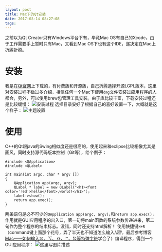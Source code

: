 ```yaml
---
layout: post
title: Mac下的Qt安装
date: 2017-08-14 08:27:08
tags:
---
```


之前以为Qt Creator只有Windows平台下有，毕竟Mac OS有自己的Xcode，由于工作需要手上暂时只有Mac，又看到Mac OS下也有这个IDE，遂决定在Mac上折腾折腾。
# 安装
我是在[Qt官网](https://www.qt.io)上下载的，有付费版和开源版，自己折腾选择开源LGPL版本，这里对安装过程不做过多介绍，相信任何一个Mac下使用```dmg```文件安装过应用程序的人都会，另外，可以使用brew包管理工具安装。由于库比较丰富，下载安装过程还是比较缓慢：
![安装过程](http://img.blog.csdn.net/20170814163904791?watermark/2/text/aHR0cDovL2Jsb2cuY3Nkbi5uZXQvSmlhamllWmh1bw==/font/5a6L5L2T/fontsize/400/fill/I0JBQkFCMA==/dissolve/70/gravity/SouthEast)
选择目录安好了根据自己的喜好设置一下，大概就是这个样子：
![主题设置](http://img.blog.csdn.net/20170815101404930?watermark/2/text/aHR0cDovL2Jsb2cuY3Nkbi5uZXQvSmlhamllWmh1bw==/font/5a6L5L2T/fontsize/400/fill/I0JBQkFCMA==/dissolve/70/gravity/SouthEast)
# 使用
C++的Qt跟java的Swing相似度还是很高的，使用起来和eclipse比较相像尤其是画风，同时支持源代码版本控制（Git等），给个例子：
```
#include <QApplication>
#include <QLabel>

int main(int argc, char * argv [])
{
    QApplication app(argc, argv);
    QLabel * label = new QLabel("<h1><font color='red'>hello</font>,world!</h1>");
    label->show();
    return app.exec();
}
```
两条语句是必不可少的```QApplication app(argc, argv);```和```return app.exec();```作用就是GUI应用程序的出入口，第一句将main函数的系统参数传递进来，第二句作为整个程序的结束标志。没错，同时还支持html解析！
使用快捷键```⌘+R```（command键上面那个花号，弄了半天也不知道怎么输入/*囧*/，最后参考博客[ Mac——如何输入⌘、⌥、⇧、⌃、⎋等特殊字符](http://blog.csdn.net/xiqim/article/details/50435800)学会了）编译程序，得到一个GUI应用程序：
![这里写图片描述](http://img.blog.csdn.net/20170814202319693?watermark/2/text/aHR0cDovL2Jsb2cuY3Nkbi5uZXQvSmlhamllWmh1bw==/font/5a6L5L2T/fontsize/400/fill/I0JBQkFCMA==/dissolve/70/gravity/SouthEast)
